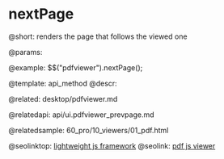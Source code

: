 nextPage
=============

@short:
	renders the page that follows the viewed one

@params:

@example:
$$("pdfviewer").nextPage();


@template:	api_method
@descr:

@related:
desktop/pdfviewer.md

@relatedapi:
api/ui.pdfviewer_prevpage.md

@relatedsample:
60_pro/10_viewers/01_pdf.html

@seolinktop: [lightweight js framework](https://webix.com)
@seolink: [pdf js viewer](https://webix.com/widget/html5_pdf_viewer/)
